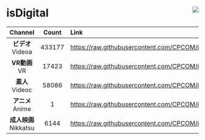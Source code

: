 # isDigital <img align="right" src="https://img.shields.io/github/last-commit/CPCOM/isDigital"/>  
  
| Channel | Count | Link |  
| :-----: | :---: | :--- |  
|**ビデオ**<br />Videoa | 433177 | https://raw.githubusercontent.com/CPCOM/isDigital/main/Videoa.txt |  
|**VR動画**<br />VR | 17423 | https://raw.githubusercontent.com/CPCOM/isDigital/main/VR.txt |  
|**素人**<br />Videoc | 58086 | https://raw.githubusercontent.com/CPCOM/isDigital/main/Videoc.txt |  
|**アニメ**<br />Anime | 1 | https://raw.githubusercontent.com/CPCOM/isDigital/main/Anime.txt |  
|**成人映画**<br />Nikkatsu | 6144 | https://raw.githubusercontent.com/CPCOM/isDigital/main/Nikkatsu.txt |  